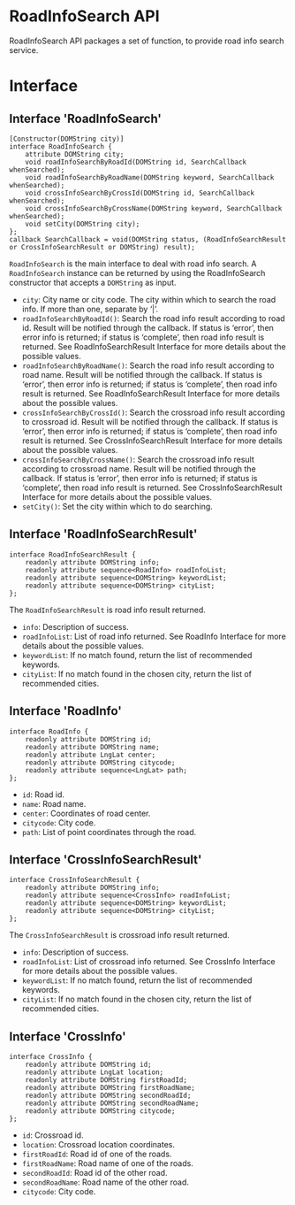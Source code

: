 # RoadInfoSearch API

RoadInfoSearch API packages a set of function, to provide road info search service.

# Interface

## Interface 'RoadInfoSearch'

```webidl
[Constructor(DOMString city)]
interface RoadInfoSearch {
	attribute DOMString city;
	void roadInfoSearchByRoadId(DOMString id, SearchCallback whenSearched);
	void roadInfoSearchByRoadName(DOMString keyword, SearchCallback whenSearched);
	void crossInfoSearchByCrossId(DOMString id, SearchCallback whenSearched);
	void crossInfoSearchByCrossName(DOMString keyword, SearchCallback whenSearched);
	void setCity(DOMString city);
};
callback SearchCallback = void(DOMString status, (RoadInfoSearchResult or CrossInfoSearchResult or DOMString) result);
```

`RoadInfoSearch` is the main interface to deal with road info search. A `RoadInfoSearch` instance can be returned by using the RoadInfoSearch constructor that accepts a `DOMString` as input.
* `city`: City name or city code. The city within which to search the road info. If more than one, separate by ‘|’.
* `roadInfoSearchByRoadId()`: Search the road info result according to road id. Result will be notified through the callback. If status is ‘error’, then  error info is returned; if status is ‘complete’, then road info result is returned. See RoadInfoSearchResult Interface for more details about the possible values.
* `roadInfoSearchByRoadName()`: Search the road info result according to road name. Result will be notified through the callback. If status is ‘error’, then  error info is returned; if status is ‘complete’, then road info result is returned. See RoadInfoSearchResult Interface for more details about the possible values.
* `crossInfoSearchByCrossId()`: Search the crossroad info result according to crossroad id. Result will be notified through the callback. If status is ‘error’, then  error info is returned; if status is ‘complete’, then road info result is returned. See CrossInfoSearchResult Interface for more details about the possible values.
* `crossInfoSearchByCrossName()`: Search the crossroad info result according to crossroad name. Result will be notified through the callback. If status is ‘error’, then  error info is returned; if status is ‘complete’, then road info result is returned. See CrossInfoSearchResult Interface for more details about the possible values.
* `setCity()`: Set the city within which to do searching.


## Interface 'RoadInfoSearchResult'

```webidl
interface RoadInfoSearchResult {
	readonly attribute DOMString info;
	readonly attribute sequence<RoadInfo> roadInfoList;
	readonly attribute sequence<DOMString> keywordList;
	readonly attribute sequence<DOMString> cityList;
};
```

The `RoadInfoSearchResult` is road info result returned.
* `info`: Description of success.
* `roadInfoList`: List of road info returned. See RoadInfo Interface for more details about the possible values.
* `keywordList`: If no match found, return the list of recommended keywords.
* `cityList`: If no match found in the chosen city, return the list of recommended cities.


## Interface 'RoadInfo'

```webidl
interface RoadInfo {
	readonly attribute DOMString id;
	readonly attribute DOMString name;
	readonly attribute LngLat center;
	readonly attribute DOMString citycode;
	readonly attribute sequence<LngLat> path;
};
```

* `id`: Road id.
* `name`: Road name.
* `center`: Coordinates of road center.
* `citycode`: City code.
* `path`: List of point coordinates through the road.


## Interface 'CrossInfoSearchResult'

```webidl
interface CrossInfoSearchResult {
	readonly attribute DOMString info;
	readonly attribute sequence<CrossInfo> roadInfoList;
	readonly attribute sequence<DOMString> keywordList;
	readonly attribute sequence<DOMString> cityList;
};
```

The `CrossInfoSearchResult` is crossroad info result returned.
* `info`: Description of success.
* `roadInfoList`: List of crossroad info returned. See CrossInfo Interface for more details about the possible values.
* `keywordList`: If no match found, return the list of recommended keywords.
* `cityList`: If no match found in the chosen city, return the list of recommended cities.


## Interface 'CrossInfo'

```webidl
interface CrossInfo {
	readonly attribute DOMString id;
	readonly attribute LngLat location;
	readonly attribute DOMString firstRoadId;
	readonly attribute DOMString firstRoadName;
	readonly attribute DOMString secondRoadId;
	readonly attribute DOMString secondRoadName;
	readonly attribute DOMString citycode;
};
```

* `id`: Crossroad id.
* `location`: Crossroad location coordinates.
* `firstRoadId`: Road id of one of the roads.
* `firstRoadName`: Road name of one of the roads.
* `secondRoadId`: Road id of the other road.
* `secondRoadName`: Road name of the other road.
* `citycode`: City code.

